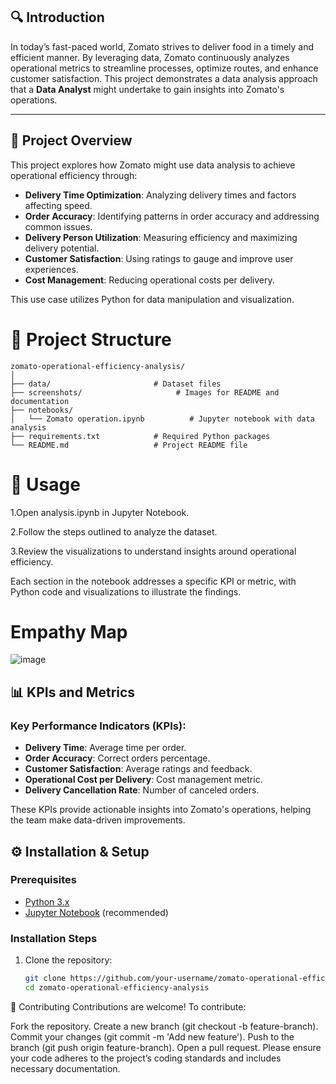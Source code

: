 
## 🔍 Introduction

In today’s fast-paced world, Zomato strives to deliver food in a timely and efficient manner. By leveraging data, Zomato continuously analyzes operational metrics to streamline processes, optimize routes, and enhance customer satisfaction. This project demonstrates a data analysis approach that a **Data Analyst** might undertake to gain insights into Zomato's operations.

---




## 🎯 Project Overview

This project explores how Zomato might use data analysis to achieve operational efficiency through:
- **Delivery Time Optimization**: Analyzing delivery times and factors affecting speed.
- **Order Accuracy**: Identifying patterns in order accuracy and addressing common issues.
- **Delivery Person Utilization**: Measuring efficiency and maximizing delivery potential.
- **Customer Satisfaction**: Using ratings to gauge and improve user experiences.
- **Cost Management**: Reducing operational costs per delivery.

This use case utilizes Python for data manipulation and visualization.


# 📁 Project Structure

    zomato-operational-efficiency-analysis/
    │
    ├── data/                       # Dataset files
    ├── screenshots/                     # Images for README and documentation
    ├── notebooks/
    │   └── Zomato operation.ipynb          # Jupyter notebook with data analysis
    ├── requirements.txt            # Required Python packages
    └── README.md                   # Project README file

# 🚀 Usage
1.Open analysis.ipynb in Jupyter Notebook.

2.Follow the steps outlined to analyze the dataset.

3.Review the visualizations to understand insights around operational efficiency.

Each section in the notebook addresses a specific KPI or metric, with Python code and visualizations to illustrate the findings.

# Empathy Map

![image](https://github.com/user-attachments/assets/0ed69531-228f-4fb9-88ca-ca20b2e2e294)


## 📊 KPIs and Metrics

### Key Performance Indicators (KPIs):
- **Delivery Time**: Average time per order.
- **Order Accuracy**: Correct orders percentage.
- **Customer Satisfaction**: Average ratings and feedback.
- **Operational Cost per Delivery**: Cost management metric.
- **Delivery Cancellation Rate**: Number of canceled orders.

These KPIs provide actionable insights into Zomato's operations, helping the team make data-driven improvements.

## ⚙️ Installation & Setup

### Prerequisites
- [Python 3.x](https://www.python.org/downloads/)
- [Jupyter Notebook](https://jupyter.org/) (recommended)

### Installation Steps

1. Clone the repository:
   ```bash
   git clone https://github.com/your-username/zomato-operational-efficiency-analysis.git
   cd zomato-operational-efficiency-analysis

🤝 Contributing
Contributions are welcome! To contribute:

Fork the repository.
Create a new branch (git checkout -b feature-branch).
Commit your changes (git commit -m 'Add new feature').
Push to the branch (git push origin feature-branch).
Open a pull request.
Please ensure your code adheres to the project’s coding standards and includes necessary documentation.




